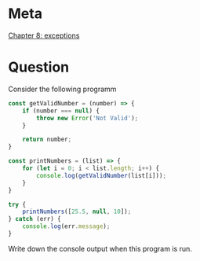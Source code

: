 # Meta

[Chapter 8: exceptions](https://dwa-courses.firebaseapp.com/08_error.html#h_zT3755/aOp)

# Question

Consider the following programm 

```javascript
const getValidNumber = (number) => {
    if (number === null) {
        throw new Error('Not Valid');
    }

    return number;
}

const printNumbers = (list) => {
    for (let i = 0; i < list.length; i++) {
        console.log(getValidNumber(list[i]));
    }
}

try {
    printNumbers([25.5, null, 10]);
} catch (err) {
    console.log(err.message);
}

```

Write down the console output when this program is run.